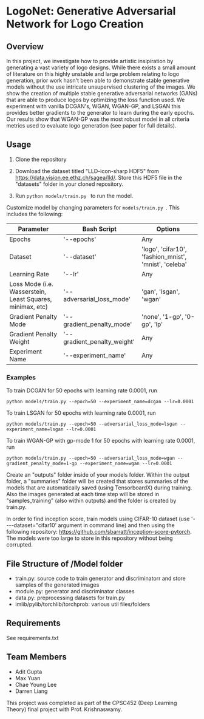 # LogoNet: Generative Adversarial Network for Logo Creation

## Overview 
In this project, we investigate how to provide artistic insipiration by generating a vast variety of logo designs. While there exists a small amount of literature on this highly unstable and large problem relating to logo generation, prior work hasn't been able to demonstrate stable generative models without the use intricate unsupervised clustering of the images. We show the creation of multiple stable generative adversarial networks (GANs) that are able to produce logos by optimizing the loss function used. We experiment with vanilla DCGAN's, WGAN, WGAN-GP, and LSGAN this provides better gradients to the generator to learn during the early epochs. Our results show that WGAN-GP was the most robust model in all criteria metrics used to evaluate logo generation (see paper for full details). 

<!-- 
![alt text](?raw=true)

![alt text](https://github.com/aditgupta1/logoGAN/blob/main/models/architecture_imgs/gen_img.png?raw=true) -->


## Usage 

1. Clone the repository

2. Download the dataset titled "LLD-icon-sharp HDF5" from https://data.vision.ee.ethz.ch/sagea/lld/. Store this HDF5 file in the "datasets" folder in your cloned repository.
3. Run  ```python models/train.py ``` to run the model.

Customize model by changing parameters for ```models/train.py ```. This includes the following:

Parameter | Bash Script | Options
--- | --- | ---
Epochs | '--epochs' | Any
Dataset| '--dataset' | 'logo', 'cifar10', 'fashion_mnist', 'mnist', 'celeba'
Learning Rate | '--lr' | Any
Loss Mode (i.e. Wasserstein, Least Squares, minimax, etc) | '--adversarial_loss_mode' | 'gan', 'lsgan', 'wgan'
Gradient Penalty Mode | '--gradient_penalty_mode' | 'none', '1-gp', '0-gp', 'lp'
Gradient Penalty Weight | '--gradient_penalty_weight' | Any
Experiment Name | '--experiment_name' | Any

### Examples

To train DCGAN for 50 epochs with learning rate 0.0001, run 

```python models/train.py --epoch=50 --experiment_name=dcgan --lr=0.0001```

To train LSGAN for 50 epochs with learning rate 0.0001, run 

```python models/train.py --epoch=50 --adversarial_loss_mode=lsgan --experiment_name=lsgan --lr=0.0001```

To train WGAN-GP with gp-mode 1 for 50 epochs with learning rate 0.0001, run 

```python models/train.py --epoch=50 --adversarial_loss_mode=wgan --gradient_penalty_mode=1-gp --experiment_name=wgan --lr=0.0001```

Create an "outputs" folder inside of your models folder. Within the output folder, a "summaries" folder will be created that stores summaries of the models that are automatically saved (using TensorboardX) during training. Also the images generated at each time step will be stored in "samples_training" (also within outputs) and the folder is created by train.py.

In order to find inception score, train models using CIFAR-10 dataset (use '----dataset="cifar10' argument in command line) and then using the following repository: https://github.com/sbarratt/inception-score-pytorch. The models were too large to store in this repository without being corrupted. 

## File Structure of /Model folder
- train.py: source code to train generator and discriminatorr and store samples of the generated images
- module.py: generator and discriminator classes
- data.py: preprocessing datasets for train.py
- imlib/pylib/torchlib/torchprob: various util files/folders

## Requirements 
See requirements.txt 

## Team Members
- Adit Gupta
- Max Yuan
- Chae Young Lee
- Darren Liang

This project was completed as part of the CPSC452 (Deep Learning Theory) final project with Prof. Krishnaswamy. 
